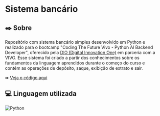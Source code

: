# Sistema bancário

## ✒️ **Sobre**

Repositório com sistema bancário simples desenvolvido em Python e realizado para o bootcamp "Coding The Future Vivo - Python AI Backend Developer", oferecido pela [DIO (Digital Innovation One)](https://www.dio.me/) em parceria com a VIVO. Esse sistema foi criado a partir dos conhecimentos sobre os fundamentos da linguagem aprendidos durante o começo do curso e contém as operações de depósito, saque, exibição de extrato e sair.

➡ [Veja o código aqui](https://github.com/CacauRosa/sistema-bancario/blob/main/desafio_sistema_bancario.py)

## 💻 **Linguagem utilizada**

![Python](https://img.shields.io/badge/python-3670A0?style=for-the-badge&logo=python&logoColor=ffdd54)
